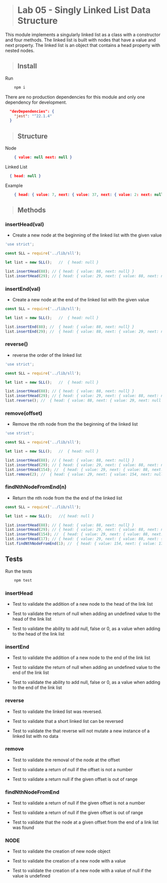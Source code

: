 ># Lab 05 - Singly Linked List Data Structure

This module implements a singularly linked list as a class with a constructor and four methods.  The linked list is built with nodes that have a value and next property.  The linked list is an object that contains a head property with nested nodes.

>## Install

  Run

```BASH
    npm i
```

There are no production dependencies for this module and only one dependency for development.

```JSON
  "devDependencies": {
    "jest": "^22.1.4"
  }
```


>## Structure

Node

```JSON
    { value: null next: null }
```

Linked List

```JSON
  { head: null }
```

Example

```JSON
    { head: { value: 7, next: { value: 37, next: { value: 2: next: null } } } }
```


>## Methods

### insertHead(val)

- Create a new node at the beginning of the linked list  with the given value

```JAVASCRIPT
'use strict';

const SLL = require('../lib/sll');

let list = new SLL();   //  { head: null }

list.insertHead(88); // { head: { value: 88, next: null} }
list.insertHead(29); // { head: { value: 29, next: { value: 88, next: null } } }

```

### insertEnd(val) 

- Create a new node at the end of the linked list with the given value

```JAVASCRIPT
const SLL = require('../lib/sll');

let list = new SLL();   //  { head: null }

list.insertEnd(88); //  { head: { value: 88, next: null} }
list.insertEnd(29); //  { head: { value: 88, next: { value: 29, next: null } } }
```

### reverse()

- reverse the order of the linked list

```JAVASCRIPT
'use strict';

const SLL = require('../lib/sll');

let list = new SLL();   //  { head: null }

list.insertHead(88); // { head: { value: 88, next: null} }
list.insertHead(29); // { head: { value: 29, next: { value: 88, next: null } } }
list.reverse(); //  { head: { value: 88, next: { value: 29, next: null } } }
```

### remove(offset) 

- Remove the nth node from the the beginning of the linked list

```JAVASCRIPT
'use strict';

const SLL = require('../lib/sll');

let list = new SLL();   //  { head: null }

list.insertHead(88); // { head: { value: 88, next: null} }
list.insertHead(29); // { head: { value: 29, next: { value: 88, next: null } } }
list.insertHead(154); //  { head: { value: 29, next: { value: 88, next: { value: 154, next: null } } } }
list.remove(2); //  { head: { value: 29, next: { value: 154, next: null } } } 
```

### findNthNodeFromEnd(n)

- Return the nth node from the the end of the linked list

```JAVASCRIPT
const SLL = require('../lib/sll');

let list = new SLL();   //{ head: null }

list.insertHead(88); // { head: { value: 88, next: null} }
list.insertHead(29); // { head: { value: 29, next: { value: 88, next: null } } }
list.insertHead(154); //  { head: { value: 29, next: { value: 88, next: { value: 154, next: null } } } }
list.insertHead(17); // { head: { value: 29, next: { value: 88, next: { value: 154, next: { value: 17, next: null } } } } }
list.findNthNodeFromEnd(1); //  { head: { value: 154, next: { value: 17, next: null } } }  
```

## Tests

Run the tests

```BASH
    npm test
```

  ###  insertHead

  - Test to validate the addition of a new node to the head of the link list

  - Test to validate the return of null when adding an undefined value to the head of the link list

  - Test to validate the ability to add null, false or 0, as a value when adding to the head of the link list

  ### insertEnd 

  - Test to validate the addition of a new node to the end of the link list

  - Test to validate the return of null when adding an undefined value to the end of the link list

  - Test to validate the ability to add null, false or 0, as a value when adding to the end of the link list

  ### reverse

  - Test to validate the linked list was reversed.

  - Test to validate that a short linked list can be reversed

  - Test to validate the that reverse will not mutate a new instance of a linked list with no data

 
  ### remove

  - Test to validate the removal of the node at the offset

  - Test to validate a return of null if the offset is not a number

  - Test to validate a return null if the given offset is out of range
 
  
  ### findNthNodeFromEnd

  - Test to validate a return of null if the given offset is not a number

  - Test to validate a return of null if the given offset is out of range

  - Test to validate that the node at a given offset from the end of a link list was found


  ### NODE

  - Test to validate the creation of new node object

  - Test to validate the creation of a new node with a value

  - Test to validate the creation of a new node with a value of null if the value is undefined
